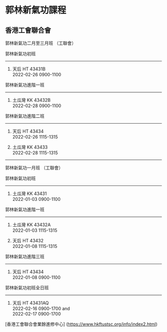 # 郭林新氣功課程  

## 香港工會聯合會

郭林新氣功二月至三月班  （工聯會）   

郭林新氣功初班  
*************      
1. 天后 HT 43431B   
2022-02-26 0900-1100   

郭林新氣功進階一班   
*****************   
1. 土瓜灣 KK 43432B   
2022-02-28 0900-1100   

郭林新氣功進階二班   
*****************   
1. 天后 HT 43434   
2022-02-26 1115-1315   

2. 土瓜灣 KK 43433   
2022-02-28 1115-1315   

------------------------ 
郭林新氣功一月班  （工聯會）    

郭林新氣功初班   
*************   
1. 土瓜灣 KK 43431   
2022-01-03 0900-1100   

郭林新氣功進階一班   
*****************   
1. 土瓜灣 KK 43432A   
2022-01-03 1115-1315   

2. 天后 HT 43432   
2022-01-08 1115-1315   

郭林新氣功進階三班   
*****************   
1. 天后 HT 43434   
2022-01-08 0900-1100   

郭林新氣功初班全日班   
******************   
1. 天后 HT 43431AQ   
2022-02-16 0900-1700 and   
2022-02-17 0900-1700    

[香港工會聯合會業餘進修中心] (https://www.hkftustsc.org/info/index2.html)

